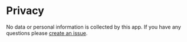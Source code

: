 # Privacy

No data or personal information is collected by this app. If you have any questions please [create an issue](https://github.com/robb-j/please-no-w3schools/issues/new).
